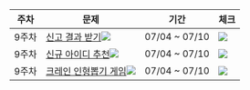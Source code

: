 |주차|문제|기간|체크|
|--|---|---|---|
|9주차|[신고 결과 받기](https://programmers.co.kr/learn/courses/30/lessons/92334)<img src="https://img.shields.io/badge/Lv.1-4caf50?"/>|07/04 ~ 07/10|<img src="https://img.shields.io/badge/완료-50bcdf?"/>
|9주차| [신규 아이디 추천](https://programmers.co.kr/learn/courses/30/lessons/72410)<img src="https://img.shields.io/badge/Lv.1-4caf50?"/>|07/04 ~ 07/10|<img src="https://img.shields.io/badge/완료-50bcdf?"/>
|9주차| [크레인 인형뽑기 게임](https://programmers.co.kr/learn/courses/30/lessons/64061)<img src="https://img.shields.io/badge/Lv.1-4caf50?"/>|07/04 ~ 07/10|<img src="https://img.shields.io/badge/완료-50bcdf?"/>
 
 